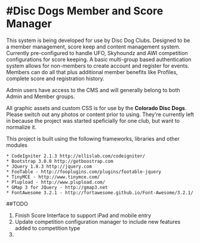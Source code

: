 #Disc Dogs Member and Score Manager
===

This system is being developed for use by Disc Dog Clubs. Designed to be a member management, score keep and content management system.
Currently pre-configured to handle UFO, Skyhoundz and AWI competition configurations for score keeping. A basic multi-group based authentication system allows for 
non-members to create account and register for events. Members can do all that plus additional member benefits like Profiles, complete score and registration history.

Admin users have access to the CMS and will generally belong to both Admin and Member groups. 


All graphic assets and custom CSS is for use by the **Colorado Disc Dogs**. Please switch out any photos or content prior to using. They're currently left in because the project was started speficially for one club, but want to normalize it.


This project is built using the following frameworks, libraries and other modules

    * CodeIgniter 2.1.3 http://ellislab.com/codeigniter/
    * Bootstrap 3.0.0 http://getboostrap.com
    * JQuery 1.8.3 http://jquery.com
    * FooTable - http://fooplugins.com/plugins/footable-jquery
    * TinyMCE - http://www.tinymce.com/
    * Plupload - http://www.plupload.com/
    * GMap 3 for JQuery - http://gmap3.net
    * FontAwesome 3.2.1 - http://fortawesome.github.io/Font-Awesome/3.2.1/

##TODO
1. Finish Score Interface to support iPad and mobile entry
2. Update competition configuration manager to include new features added to competition type
3. 
